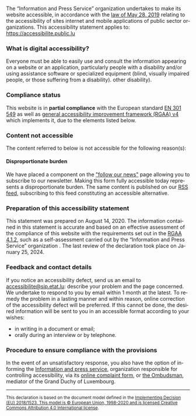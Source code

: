 <div class="decla-access" lang="fr">
<p> The “Information and Press Service” organization undertakes to make its website accessible, in accordance with the
<a href="http://legilux.public.lu/eli/etat/leg/loi/2019/05/28/a373/jo">law of May 28, 2019</a> relating to the accessibility of sites internet and mobile applications of public sector organizations. This accessibility statement applies to:
<a href="https://accessibilite.public.lu">https://accessibilite.public.lu</a>
</p>
<h3>What is digital accessibility?</h3>
<p>Everyone must be able to easily use and consult the information appearing on a website or an application, particularly people with a disability and/or using assistance software or specialized equipment (blind, visually impaired people, or those suffering from a disability). other disability).</p>
<h3>Compliance status</h3>
<p> This website is in
<strong>partial compliance</strong> with the European standard
<a href="https://www.etsi.org/deliver/etsi_en/301500_301599/301549/02.01.02_60/en_301549v020102p.pdf">EN 301 549</a> as well as
<a href="https://accessibilite.public.lu/fr/rgaa4.1.2/">general accessibility improvement framework (RGAA) v4</a> which implements it, due to the elements listed below.
</p>
<h3>Content not accessible</h3>
<p>The content referred to below is not accessible for the following reason(s):</p>
<h4>Disproportionate burden</h4>
<p>We have placed a component on the <a href="../newsletter.html">"follow our news"</a> page allowing you to subscribe to our newsletter. Making this form fully accessible today represents a disproportionate burden. The same content is published on our <a href="../news/feed.xml">RSS feed</a>, subscribing to this feed constituting an accessible alternative.</p>
<h3>Preparation of this accessibility statement</h3>
<p> This statement was prepared on August 14, 2020. The information contained in this statement is accurate and based on an effective assessment of the compliance of this website with the requirements set out in the
<a href="https://accessibilite.public.lu/fr/rgaa4.1.2/">RGAA 4.1.2</a>, such as a self-assessment carried out by the “Information and Press Service” organization . The last review of the declaration took place on January 25, 2024.
</p>
<h3>Feedback and contact details</h3>
<p>If you notice an accessibility defect, send us an email to
<a href="mailto:accessibilite@sip.etat.lu">accessibilite@sip.etat.lu</a>: describe your problem and the page concerned. We undertake to respond to you by email within 1 month at the latest. To remedy the problem in a lasting manner and within reason, online correction of the accessibility defect will be preferred. If this cannot be done, the desired information will be sent to you in an accessible format according to your wishes:
</p>
<ul>
<li>in writing in a document or email;</li>
<li>orally during an interview or by telephone.</li>
</ul>
<p></p>
<h3>Procedure to ensure compliance with the provisions</h3>
<p>In the event of an unsatisfactory response, you also have the option of informing the
<a href="https://sip.gouvernement.lu">Information and press service</a>, organization responsible for controlling accessibility, via its
<a href="https://sip.gouvernement.lu/fr/support/reclamation-accessibilite.html">online complaint form</a>, or
<a href="http://www.ombudsman.lu/">the Ombudsman</a>, mediator of the Grand Duchy of Luxembourg.
</p>
<hr>
<p><small>This declaration is based on the document model defined in the
<a href="https://eur-lex.europa.eu/legal-content/FR/TXT/?uri=CELEX%3A32018D1523" hreflang="en">Implementing Decision (EU) 2018/1523</ a>. This model is © European Union, 1998-2020 and is licensed
<a href="https://creativecommons.org/licenses/by/4.0/" hreflang="en" lang="en">Creative Commons Attribution 4.0 International license</a>.
</small></p>
</div>